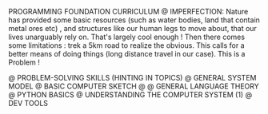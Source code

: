 PROGRAMMING FOUNDATION CURRICULUM
@ IMPERFECTION:
   Nature has provided some basic 
   resources (such as water bodies,
   land that contain metal ores  etc) ,
   and structures like our human 
   legs to move about, that our lives
   unarguably rely on. That's 
   largely cool enough ! Then there
   comes some limitations : trek a 5km
   road to realize the obvious.
   This calls for a better means of doing
things (long distance travel in our
case). This is a Problem !

   
   
@ PROBLEM-SOLVING SKILLS 
  (HINTING IN TOPICS)
@ GENERAL SYSTEM MODEL
@ BASIC COMPUTER SKETCH
@ 
@ GENERAL LANGUAGE THEORY 
@ PYTHON BASICS
@ UNDERSTANDING THE COMPUTER 
  SYSTEM (1)
@ DEV TOOLS

